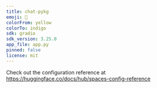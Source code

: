 ```yaml
---
title: chat-pykg
emoji: 🦀
colorFrom: yellow
colorTo: indigo
sdk: gradio
sdk_version: 3.25.0
app_file: app.py
pinned: false
license: mit
---
```


Check out the configuration reference at https://huggingface.co/docs/hub/spaces-config-reference
